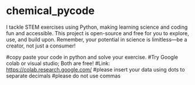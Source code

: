 # chemical_pycode
I tackle STEM exercises using Python, making learning science and coding fun and accessible. This project is open-source and free for you to explore, use, and build upon. Remember, your potential in science is limitless—be a creator, not just a consumer!

#copy paste your code in python and solve your exercise.
#Try Google colab or visual studio; Both are free!
#Link: https://colab.research.google.com/
#please insert your data using dots to separate decimals
#please do not use commas

